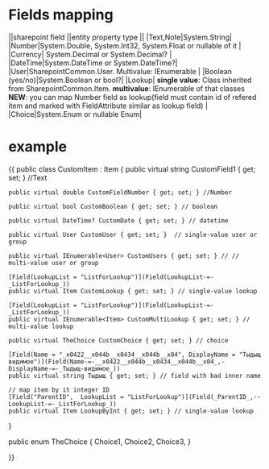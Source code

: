 # Fields mapping

||sharepoint field  ||entity property type  ||
|Text,Note|System.String|
|Number|System.Double, System.Int32, System.Float or nullable of it |
|Currency| System.Decimal or System.Decimal? |
|DateTime|System.DateTime or System.DateTime?|
|User|SharepointCommon.User. Multivalue: IEnumerable<User> |
|Boolean (yes/no)|System.Boolean or bool?|
|Lookup|  **single value**: Class inherited from SharepointCommon.Item.   **multivalue**: IEnumerable of that classes    **NEW**: you can map Number field as lookup(field must contain id of refered item and marked with FieldAttribute similar as lookup field)  |
|Choice|System.Enum or nullable Enum|

# example

{{
public class CustomItem : Item
{
    public virtual string CustomField1 { get; set; }  //Text

    public virtual double CustomFieldNumber { get; set; } //Number

    public virtual bool CustomBoolean { get; set; } // boolean

    public virtual DateTime? CustomDate { get; set; } // datetime

    public virtual User CustomUser { get; set; }  // single-value user or group

    public virtual IEnumerable<User> CustomUsers { get; set; } // // multi-value user or group

    [Field(LookupList = "ListForLookup")](Field(LookupList-=-_ListForLookup_))
    public virtual Item CustomLookup { get; set; } // single-value lookup

    [Field(LookupList = "ListForLookup")](Field(LookupList-=-_ListForLookup_))
    public virtual IEnumerable<Item> CustomMultiLookup { get; set; } // multi-value lookup

    public virtual TheChoice CustomChoice { get; set; } // choice

    [Field(Name = "_x0422__x044b__x0434__x044b__x04", DisplayName = "Тыдыщ видимое")](Field(Name-=-__x0422__x044b__x0434__x044b__x04_,-DisplayName-=-_Тыдыщ-видимое_))
    public virtual string Тыдыщ { get; set; } // field with bad inner name

    // map item by it integer ID
    [Field("ParentID",  LookupList = "ListForLookup")](Field(_ParentID_,--LookupList-=-_ListForLookup_))
    public virtual Item LookupByInt { get; set; } // single-value lookup
}

public enum TheChoice
{
    Choice1,
    Choice2,
    Choice3,
}

}}